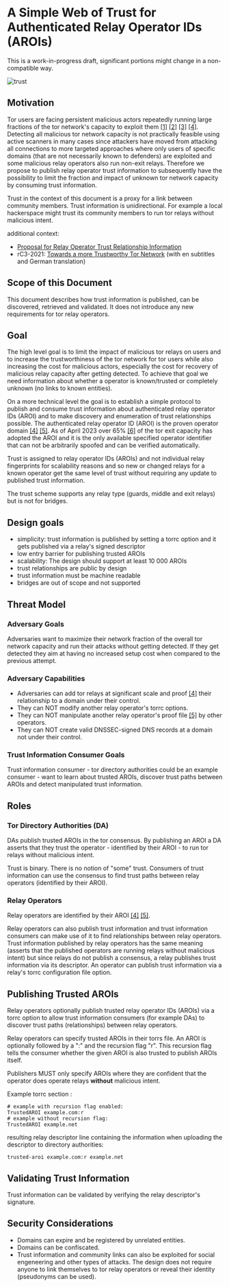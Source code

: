 # A Simple Web of Trust for Authenticated Relay Operator IDs (AROIs)

This is a work-in-progress draft, significant portions might change in a non-compatible way.

![trust](https://user-images.githubusercontent.com/11165848/232299726-c7f1e165-b926-4286-8dc9-f6f484b0a23a.png)


## Motivation

Tor users are facing persistent malicious actors
repeatedly running large fractions of the tor network's capacity to exploit them 
[[1]](https://nusenu.medium.com/the-growing-problem-of-malicious-relays-on-the-tor-network-2f14198af548)
[[2]](https://nusenu.medium.com/how-malicious-tor-relays-are-exploiting-users-in-2020-part-i-1097575c0cac)
[[3]](https://nusenu.medium.com/tracking-one-year-of-malicious-tor-exit-relay-activities-part-ii-85c80875c5df)
[[4]](https://nusenu.medium.com/is-kax17-performing-de-anonymization-attacks-against-tor-users-42e566defce8).
Detecting all malicious tor network capacity is not practically feasible using active scanners
in many cases since attackers have moved from attacking all connections to more targeted approaches where only
users of specific domains (that are not necessarily known to defenders) are exploited and some malicious relay operators
also run non-exit relays.
Therefore we propose to publish relay operator trust information to subsequently have the possibility to limit the fraction
and impact of unknown tor network capacity by consuming trust information.

Trust in the context of this document is a proxy for a link between community members. Trust information is unidirectional.
For example a local hackerspace might trust its community members to run tor relays without malicious intent.

additional context:
* [Proposal for Relay Operator Trust Relationship Information](https://gitlab.torproject.org/tpo/community/relays/-/issues/68)
* rC3-2021: [Towards a more Trustworthy Tor Network](https://media.ccc.de/v/rc3-2021-chaosstudiohamburg-475-towards-a-more-trustworthy-tor-network) (with en subtitles and German translation)

## Scope of this Document

This document describes how trust information is published, can be discovered, retrieved and validated.
It does not introduce any new requirements for tor relay operators. 

## Goal

The high level goal is to limit the impact of malicious tor relays on users
and to increase the trustworthiness of the tor network for tor users while also increasing the cost for malicious actors, especially the cost for recovery of malicious relay capacity after getting detected. To achieve that goal we need
information about whether a operator is known/trusted or completely unknown (no links to known entities).

On a more technical level the goal is to establish a simple protocol to publish and consume trust information about authenticated relay operator IDs (AROI)
and to make discovery and enumeration of trust relationships possible.
The authenticated relay operator ID (AROI) is the proven operator domain [[4]](https://nusenu.github.io/ContactInfo-Information-Sharing-Specification/#proof)
[[5]](https://gitlab.torproject.org/tpo/core/torspec/-/blob/main/proposals/326-tor-relay-well-known-uri-rfc8615.md). 
As of April 2023 over 65% [[6]](https://nusenu.github.io/OrNetStats/#top-10-exit-operators-with-a-proven-domain) 
of the tor exit capacity has adopted the AROI and it is the only available specified operator identifier
that can not be arbitrarily spoofed and can be verified automatically.

Trust is assigned to relay operator IDs (AROIs) and not individual relay fingerprints for scalability reasons and
so new or changed relays for a known operator get the same level of trust
without requiring any update to published trust information.

The trust scheme supports any relay type (guards, middle and exit relays) but is not for bridges.

## Design goals

- simplicity: trust information is published by setting a torrc option and it gets published via a relay's signed descriptor
- low entry barrier for publishing trusted AROIs
- scalability: The design should support at least 10 000 AROIs
- trust relationships are public by design
- trust information must be machine readable
- bridges are out of scope and not supported

## Threat Model

### Adversary Goals

Adversaries want to maximize their network fraction of the overall tor network capacity
and run their attacks without getting detected. If they get detected they aim at having no increased setup cost
when compared to the previous attempt.

### Adversary Capabilities

* Adversaries can add tor relays at significant scale and proof 
[[4]](https://nusenu.github.io/ContactInfo-Information-Sharing-Specification/#proof)
their relationship to a domain under their control.
* They can NOT modify another relay operator's torrc options.
* They can NOT manipulate another relay operator's proof file
[[5]](https://gitlab.torproject.org/tpo/core/torspec/-/blob/main/proposals/326-tor-relay-well-known-uri-rfc8615.md#well-knowntor-relayrsa-fingerprinttxt)
by other operators.
* They can NOT create valid DNSSEC-signed DNS records at a domain not under their control.

### Trust Information Consumer Goals

Trust information consumer - tor directory authorities could be an example consumer - want to learn about trusted AROIs, discover trust paths between AROIs 
and detect manipulated trust information.

## Roles

### Tor Directory Authorities (DA)

DAs publish trusted AROIs in the tor consensus.
By publishing an AROI a DA asserts that they trust the operator - identified by their AROI - to run tor relays without malicious intent. 

Trust is binary. There is no notion of "some" trust.
Consumers of trust information can use the consensus to find trust paths between relay operators (identified by their AROI).

### Relay Operators

Relay operators are identified by their AROI
[[4]](https://nusenu.github.io/ContactInfo-Information-Sharing-Specification/#proof)
[[5]](https://gitlab.torproject.org/tpo/core/torspec/-/blob/main/proposals/326-tor-relay-well-known-uri-rfc8615.md).

Relay operators can also publish trust information and trust information consumers can make use of it to find relationships between relay operators. 
Trust information published by relay operators has the same meaning (asserts that the published operators are running relays without malicious intent)
but since relays do not publish a consensus, a relay publishes trust information via its descriptor.
An operator can publish trust information via a relay's torrc configuration file option.

## Publishing Trusted AROIs

Relay operators optionally publish trusted relay operator IDs (AROIs) via a torrc option
to allow trust information consumers (for example DAs) to discover trust paths (relationships) between
relay operators.

Relay operators can specify trusted AROIs in their torrs file. An AROI is optionally followed by a ":" and the recursion flag "r".
This recursion flag tells the consumer whether the given AROI is also trusted to publish AROIs itself.

Publishers MUST only specify AROIs where they are confident that the operator does operate relays **without** malicious intent.

Example torrc section :
```
# example with recursion flag enabled:
TrustedAROI example.com:r
# example without recursion flag:
TrustedAROI example.net
```

resulting relay descriptor line containing the information when uploading the descriptor to directory authorities:
```
trusted-aroi example.com:r example.net
```

## Validating Trust Information

Trust information can be validated by verifying the relay descriptor's signature.

## Security Considerations

* Domains can expire and be registered by unrelated entities.
* Domains can be confiscated.
* Trust information and community links can also be exploited for social engeneering and other types of attacks. The design does not require anyone to link themselves to tor relay operators or reveal their identity (pseudonyms can be used).
